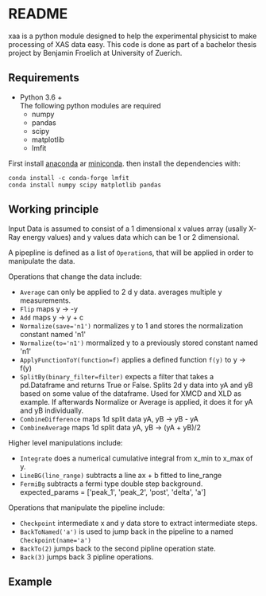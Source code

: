 # README #

xaa is a python module designed to help the experimental physicist to make processing of XAS data easy. This code is done as part of a bachelor thesis project by Benjamin Froelich at University of Zuerich.

## Requirements ##

* Python 3.6 +  
	The following python modules are required
	* numpy
	* pandas
	* scipy
	* matplotlib
	* lmfit
	
First install [anaconda](https://www.anaconda.com) ar [miniconda](https://conda.io). then install the dependencies with:

    conda install -c conda-forge lmfit
    conda install numpy scipy matplotlib pandas

## Working principle ##

Input Data is assumed to consist of a 1 dimensional x values array (usally X-Ray energy values) and y values data which can be 1 or 2 dimensional.

A pipepline is defined as a list of `Operation`s, that will be applied in order to manipulate the data.

Operations that change the data include:

* `Average` can only be applied to 2 d y data. averages multiple y measurements.
* `Flip` maps y &rarr; -y
* `Add` maps y &rarr; y + c
* `Normalize(save='n1')` normalizes y to 1 and stores the normalization constant named 'n1'
* `Normalize(to='n1')` mormalized y to a previously stored constant named 'n1'
* `ApplyFunctionToY(function=f)` applies a defined function `f(y)` to y &rarr; f(y)
* `SplitBy(binary_filter=filter)` expects a filter that takes a pd.Dataframe and returns True or False. Splits 2d y data into yA and yB based on some value of the dataframe. Used for XMCD and XLD as example. If afterwards Normalize or Average is applied, it does it for yA and yB individually.
* `CombineDifference` maps 1d split data yA, yB &rarr; yB - yA
* `CombineAverage` maps 1d split data yA, yB &rarr; (yA + yB)/2

Higher level manipulations include:

* `Integrate` does a numerical cumulative integral from x_min to x_max of y.
* `LineBG(line_range)` subtracts a line ax + b fitted to line_range
* `FermiBg` subtracts a fermi type double step background. expected_params = ['peak_1', 'peak_2', 'post', 'delta', 'a']


Operations that manipulate the pipeline include:

* `Checkpoint` intermediate x and y data store to extract intermediate steps.
* `BackToNamed('a')` is used to jump back in the pipeline to a named `Checkpoint(name='a')`
* `BackTo(2)` jumps back to the second pipline operation state.
* `Back(3)` jumps back 3 pipline operations.


## Example ##





